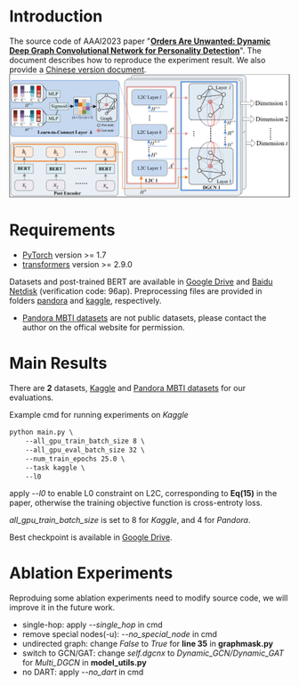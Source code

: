 # Introduction

The source code of AAAI2023 paper "**[Orders Are Unwanted: Dynamic Deep Graph Convolutional Network for Personality Detection](https://arxiv.org/pdf/2212.01515.pdf)**". The document describes how to reproduce the experiment result. We also provide a [Chinese version document](Readme_zh.md).![1669439411191](image/Readme/1669439411191.png)

# Requirements

* [PyTorch](http://pytorch.org/) version >= 1.7
* [transformers](https://huggingface.co/docs/transformers/) version >= 2.9.0

Datasets and post-trained BERT are available in [Google Drive](https://drive.google.com/file/d/1wMB7jNhve2KJaoaFuX2o0JtDjH8wZ0CM/view?usp=share_link) and
[Baidu Netdisk](https://pan.baidu.com/s/1jURrE_XOWDOcoET7gN96Aw) (verification code: 96ap). Preprocessing files are provided in folders [pandora](pandora) and [kaggle](kaggle), respectively.
* [Pandora MBTI datasets](https://psy.takelab.fer.hr/datasets/all/pandora/) are not public datasets, please contact the author on the offical website for permission.

# Main Results

There are **2** datasets, [Kaggle](https://www.kaggle.com/datasnaek/mbti-type) and [Pandora MBTI datasets](https://psy.takelab.fer.hr/datasets/all/pandora/) for our evaluations.

Example cmd for running experiments on *Kaggle*

```shell
python main.py \
    --all_gpu_train_batch_size 8 \
    --all_gpu_eval_batch_size 32 \
    --num_train_epochs 25.0 \
    --task kaggle \
    --l0
```

apply *--l0* to enable L0 constraint on L2C, corresponding to **Eq(15)** in the paper, otherwise the training objective function is cross-entroty loss.

*all_gpu_train_batch_size* is set to 8 for *Kaggle*, and 4 for *Pandora*.

Best checkpoint is available in [Google Drive](https://drive.google.com/file/d/1EtkuvwLVGrnAusInltFKQoMvgC_9Wjxf/view?usp=share_link).

# Ablation Experiments

Reproduing some ablation experiments need to modify source code, we will improve it in the future work.

* single-hop: apply *--single_hop* in cmd
* remove special nodes(-u): *--no_special_node* in cmd
* undirected graph: change *False* to *True* for **line 35** in **graphmask.py**
* switch to GCN/GAT: change *self.dgcnx* to *Dynamic_GCN/Dynamic_GAT* for *Multi_DGCN* in **model_utils.py**
* no DART: apply *--no_dart* in cmd
